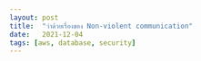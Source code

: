 ```yaml
---
layout: post
title:  "ว่าด้วยเรื่องของ Non-violent communication"
date:   2021-12-04
tags: [aws, database, security]
---
```



